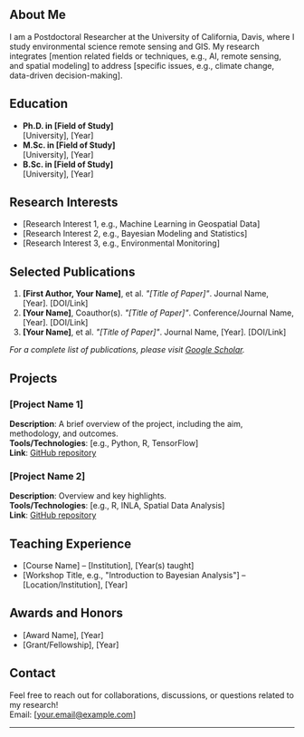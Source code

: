 ## About Me
I am a Postdoctoral Researcher at the University of California, Davis, where I study environmental science remote sensing and GIS. My research integrates [mention related fields or techniques, e.g., AI, remote sensing, and spatial modeling] to address [specific issues, e.g., climate change, data-driven decision-making].

## Education
- **Ph.D. in [Field of Study]**  
  [University], [Year]
- **M.Sc. in [Field of Study]**  
  [University], [Year]
- **B.Sc. in [Field of Study]**  
  [University], [Year]

## Research Interests
- [Research Interest 1, e.g., Machine Learning in Geospatial Data]
- [Research Interest 2, e.g., Bayesian Modeling and Statistics]
- [Research Interest 3, e.g., Environmental Monitoring]

## Selected Publications
1. **[First Author, Your Name]**, et al. *"[Title of Paper]"*. Journal Name, [Year]. [DOI/Link]
2. **[Your Name]**, Coauthor(s). *"[Title of Paper]"*. Conference/Journal Name, [Year]. [DOI/Link]
3. **[Your Name]**, et al. *"[Title of Paper]"*. Journal Name, [Year]. [DOI/Link]

_For a complete list of publications, please visit [Google Scholar](https://scholar.google.com/citations?user=YourProfileID)._

## Projects
### [Project Name 1]
**Description**: A brief overview of the project, including the aim, methodology, and outcomes.  
**Tools/Technologies**: [e.g., Python, R, TensorFlow]  
**Link**: [GitHub repository](https://github.com/YourGitHubUsername/ProjectName)

### [Project Name 2]
**Description**: Overview and key highlights.  
**Tools/Technologies**: [e.g., R, INLA, Spatial Data Analysis]  
**Link**: [GitHub repository](https://github.com/YourGitHubUsername/ProjectName)

## Teaching Experience
- [Course Name] – [Institution], [Year(s) taught]
- [Workshop Title, e.g., "Introduction to Bayesian Analysis"] – [Location/Institution], [Year]

## Awards and Honors
- [Award Name], [Year]
- [Grant/Fellowship], [Year]

## Contact
Feel free to reach out for collaborations, discussions, or questions related to my research!  
Email: [your.email@example.com]

---
